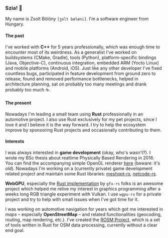 ### Szia! 👋

My name is Zsolt Bölöny `[ʒolt bøløni]`. I'm a software engineer from Hungary.

#### The past

I've worked with **C++** for 5 years professionally, which was enough time to encounter most of its weirdness. As a generalist I've worked on buildsystems (CMake, Gradle), tools (Python), platform-specific bindings (Java, Objective-C), continuous integration, embedded ARM (Yocto Linux) and mobile platforms (Android, iOS). Just like any other developer I've fixed countless bugs, participated in feature development from ground zero to release, found and removed performance bottlenecks, helped in architecture planning, sat on probably too many meetings and drank probably too much ☕.

#### The present

Nowadays I'm leading a small team using **Rust** professionally in an automotive project. I also use Rust exclusively for my pet projects, since I love it and I believe it is the way forward. I try to help the ecosystem improve by sponsoring Rust projects and occasionally contributing to them.

#### Interests

I was always interested in **game development** (okay, who's wasn't?). I wrote my BSc thesis about realtime Physically Based Rendering in 2016. You can find the accompanying simple OpenGL renderer [here](https://github.com/yzsolt/szakdolgozat) (beware: it's _old_). Nowadays I'm working on a (currently private) game development related project and maintain some Rust libraries: [meshopt-rs](https://github.com/yzsolt/meshopt-rs), [netcode-rs](https://github.com/yzsolt/netcode-rs).

**WebGPU**, especially the [Rust implementation](https://github.com/gfx-rs/wgpu-rs) by `gfx-rs` folks is an awesome project which helped me relive my interest in graphics programming after a weeks long RGB triangle experiment with Vulkan. I use `wgpu-rs` for a private project and try to help with small issues when I've got time for it.

I was working on automotive navigation for years which got me interested in _maps_ – especially **OpenStreetMap** – and related functionalities (geocoding, routing, map rendering, etc.). I've created the [ROSM Project](https://github.com/rosm-project), which is a set of tools written in Rust for OSM data processing, currently without a clear end goal.
